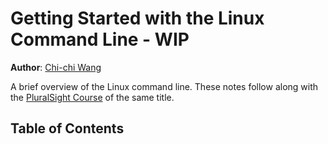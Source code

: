 # Getting Started with the Linux Command Line - WIP
**Author**: [Chi-chi Wang](https://github.com/chichiwang)

A brief overview of the Linux command line. These notes follow along with the [PluralSight Course](https://www.pluralsight.com/courses/getting-started-linux-command-line) of the same title.

## Table of Contents

